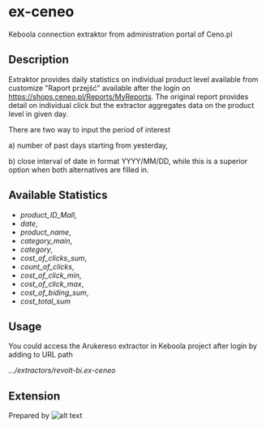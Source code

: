# ex-ceneo
Keboola connection extraktor from administration portal of Ceno.pl

## Description
Extraktor provides daily statistics on individual product level available from customize "Raport przejść" available 
after the login on https://shops.ceneo.pl/Reports/MyReports. The original report provides detail on individual click 
but the extractor aggregates data on the product level in given day.

There are two way to input the period of interest 

a) number of past days starting from yesterday, 

b) close interval of date in format YYYY/MM/DD, while this is a superior option when both alternatives are filled in.

## Available Statistics
- *product_ID_Mall*,
- *date*,
- *product_name*,
- *category_main*,
- *category*, 
- *cost_of_clicks_sum*,
- *count_of_clicks*,
- *cost_of_click_min*,
- *cost_of_click_max*,
- *cost_of_biding_sum*,
- *cost_total_sum*



## Usage
You could access the Arukereso extractor in Keboola project after login by adding to URL path 

*.../extractors/revolt-bi.ex-ceneo*


## Extension


Prepared by  ![alt text](https://www.revolt.bi/wp-content/uploads/2018/08/mail-logo-zluta.png "revolt.bi")
